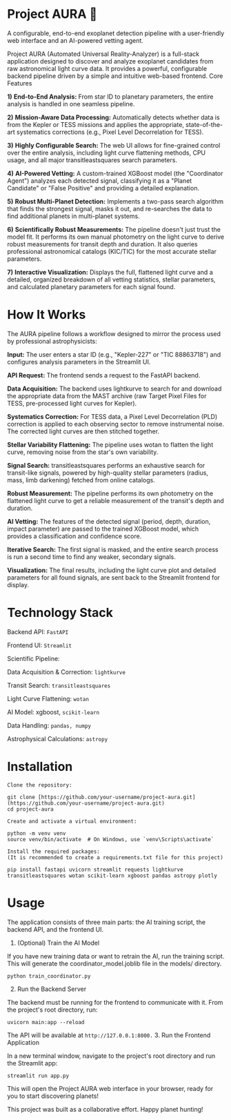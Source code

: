 # Project AURA 🌌

A configurable, end-to-end exoplanet detection pipeline with a user-friendly web interface and an AI-powered vetting agent.

Project AURA (Automated Universal Reality-Analyzer) is a full-stack application designed to discover and analyze exoplanet candidates from raw astronomical light curve data. It provides a powerful, configurable backend pipeline driven by a simple and intuitive web-based frontend.
Core Features

  **1)** **End-to-End Analysis:** From star ID to planetary parameters, the entire analysis is handled in one seamless pipeline.

  **2)** **Mission-Aware Data Processing:** Automatically detects whether data is from the Kepler or TESS missions and applies the appropriate, state-of-the-art systematics corrections (e.g., Pixel Level Decorrelation for TESS).

  **3)** **Highly Configurable Search:** The web UI allows for fine-grained control over the entire analysis, including light curve flattening methods, CPU usage, and all major transitleastsquares search parameters.

  **4)** **AI-Powered Vetting:** A custom-trained XGBoost model (the "Coordinator Agent") analyzes each detected signal, classifying it as a "Planet Candidate" or "False Positive" and providing a detailed explanation.

  **5)** **Robust Multi-Planet Detection:** Implements a two-pass search algorithm that finds the strongest signal, masks it out, and re-searches the data to find additional planets in multi-planet systems.

  **6)** **Scientifically Robust Measurements:** The pipeline doesn't just trust the model fit. It performs its own manual photometry on the light curve to derive robust measurements for transit depth and duration. It also queries professional astronomical catalogs (KIC/TIC) for the most    accurate stellar parameters.

  **7)** **Interactive Visualization:** Displays the full, flattened light curve and a detailed, organized breakdown of all vetting statistics, stellar parameters, and calculated planetary parameters for each signal found.

# How It Works

The AURA pipeline follows a workflow designed to mirror the process used by professional astrophysicists:

   **Input:** The user enters a star ID (e.g., "Kepler-227" or "TIC 88863718") and configures analysis parameters in the Streamlit UI.
   
   **API Request:** The frontend sends a request to the FastAPI backend.

   **Data Acquisition:** The backend uses lightkurve to search for and download the appropriate data from the MAST archive (raw Target Pixel Files for TESS, pre-processed light curves for Kepler).

   **Systematics Correction:** For TESS data, a Pixel Level Decorrelation (PLD) correction is applied to each observing sector to remove instrumental noise. The corrected light curves are then stitched together.

   **Stellar Variability Flattening:** The pipeline uses wotan to flatten the light curve, removing noise from the star's own variability.

   **Signal Search:** transitleastsquares performs an exhaustive search for transit-like signals, powered by high-quality stellar parameters (radius, mass, limb darkening) fetched from online catalogs.

   **Robust Measurement:** The pipeline performs its own photometry on the flattened light curve to get a reliable measurement of the transit's depth and duration.

   **AI Vetting:** The features of the detected signal (period, depth, duration, impact parameter) are passed to the trained XGBoost model, which provides a classification and confidence score.

   **Iterative Search:** The first signal is masked, and the entire search process is run a second time to find any weaker, secondary signals.

   **Visualization:** The final results, including the light curve plot and detailed parameters for all found signals, are sent back to the Streamlit frontend for display.

# Technology Stack

   Backend API: `FastAPI`

   Frontend UI: `Streamlit`

   Scientific Pipeline:

   Data Acquisition & Correction: `lightkurve`
   
   Transit Search: `transitleastsquares`

   Light Curve Flattening: `wotan`

   AI Model: xgboost, `scikit-learn`

   Data Handling: `pandas, numpy`

   Astrophysical Calculations: `astropy`

# Installation

    Clone the repository:

    git clone [https://github.com/your-username/project-aura.git](https://github.com/your-username/project-aura.git)
    cd project-aura

    Create and activate a virtual environment:

    python -m venv venv
    source venv/bin/activate  # On Windows, use `venv\Scripts\activate`

    Install the required packages:
    (It is recommended to create a requirements.txt file for this project)

    pip install fastapi uvicorn streamlit requests lightkurve transitleastsquares wotan scikit-learn xgboost pandas astropy plotly

# Usage

The application consists of three main parts: the AI training script, the backend API, and the frontend UI.
1. (Optional) Train the AI Model

If you have new training data or want to retrain the AI, run the training script. This will generate the coordinator_model.joblib file in the models/ directory.

```python train_coordinator.py```

2. Run the Backend Server

The backend must be running for the frontend to communicate with it. From the project's root directory, run:

```uvicorn main:app --reload```

The API will be available at `http://127.0.0.1:8000.`
3. Run the Frontend Application

In a new terminal window, navigate to the project's root directory and run the Streamlit app:

```streamlit run app.py```

This will open the Project AURA web interface in your browser, ready for you to start discovering planets!

This project was built as a collaborative effort. Happy planet hunting!
